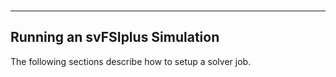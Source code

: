 <br>
<hr class="rounded">

<h2> Running an svFSIplus Simulation </h2>

The following sections describe how to setup a solver job. 




